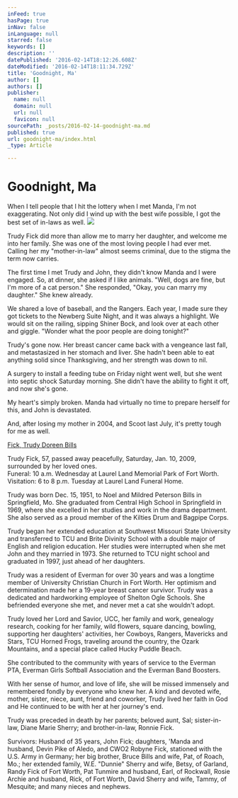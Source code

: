```yaml
---
inFeed: true
hasPage: true
inNav: false
inLanguage: null
starred: false
keywords: []
description: ''
datePublished: '2016-02-14T18:12:26.608Z'
dateModified: '2016-02-14T18:11:34.729Z'
title: 'Goodnight, Ma'
author: []
authors: []
publisher:
  name: null
  domain: null
  url: null
  favicon: null
sourcePath: _posts/2016-02-14-goodnight-ma.md
published: true
url: goodnight-ma/index.html
_type: Article

---
```

# Goodnight, Ma

When I tell people that I hit the lottery when I met Manda, I'm not exaggerating. Not only did I wind up with the best wife possible, I got the best set of in-laws as well.
![](https://the-grid-user-content.s3-us-west-2.amazonaws.com/58b56d85-7411-4b5c-8767-9016e8c925e5.jpg)

Trudy Fick did more than allow me to marry her daughter, and welcome me into her family. She was one of the most loving people I had ever met. Calling her my "mother-in-law" almost seems criminal, due to the stigma the term now carries.

The first time I met Trudy and John, they didn't know Manda and I were engaged. So, at dinner, she asked if I like animals. "Well, dogs are fine, but I'm more of a cat person." She responded, "Okay, you can marry my daughter." She knew already.

We shared a love of baseball, and the Rangers. Each year, I made sure they got tickets to the Newberg Suite Night, and it was always a highlight. We would sit on the railing, sipping Shiner Bock, and look over at each other and giggle. "Wonder what the poor people are doing tonight?"

Trudy's gone now. Her breast cancer came back with a vengeance last fall, and metastasized in her stomach and liver. She hadn't been able to eat anything solid since Thanksgiving, and her strength was down to nil.

A surgery to install a feeding tube on Friday night went well, but she went into septic shock Saturday morning. She didn't have the ability to fight it off, and now she's gone.

My heart's simply broken. Manda had virtually no time to prepare herself for this, and John is devastated.

And, after losing my mother in 2004, and Scoot last July, it's pretty tough for me as well.

[Fick, Trudy Doreen Bills][0]

Trudy Fick, 57, passed away peacefully, Saturday, Jan. 10, 2009, surrounded by her loved ones.  
Funeral: 10 a.m. Wednesday at Laurel Land Memorial Park of Fort Worth. Visitation: 6 to 8 p.m. Tuesday at Laurel Land Funeral Home.

Trudy was born Dec. 15, 1951, to Noel and Mildred Peterson Bills in Springfield, Mo. She graduated from Central High School in Springfield in 1969, where she excelled in her studies and work in the drama department. She also served as a proud member of the Kilties Drum and Bagpipe Corps.

Trudy began her extended education at Southwest Missouri State University and transferred to TCU and Brite Divinity School with a double major of English and religion education. Her studies were interrupted when she met John and they married in 1973\. She returned to TCU night school and graduated in 1997, just ahead of her daughters.

Trudy was a resident of Everman for over 30 years and was a longtime member of University Christian Church in Fort Worth. Her optimism and determination made her a 19-year breast cancer survivor. Trudy was a dedicated and hardworking employee of Shelton Ogle Schools. She befriended everyone she met, and never met a cat she wouldn't adopt.

Trudy loved her Lord and Savior, UCC, her family and work, genealogy research, cooking for her family, wild flowers, square dancing, bowling, supporting her daughters' activities, her Cowboys, Rangers, Mavericks and Stars, TCU Horned Frogs, traveling around the country, the Ozark Mountains, and a special place called Hucky Puddle Beach.

She contributed to the community with years of service to the Everman PTA, Everman Girls Softball Association and the Everman Band Boosters.

With her sense of humor, and love of life, she will be missed immensely and remembered fondly by everyone who knew her. A kind and devoted wife, mother, sister, niece, aunt, friend and coworker, Trudy lived her faith in God and He continued to be with her at her journey's end.

Trudy was preceded in death by her parents; beloved aunt, Sal; sister-in-law, Diane Marie Sherry; and brother-in-law, Ronnie Fick.

Survivors: Husband of 35 years, John Fick; daughters, 'Manda and husband, Devin Pike of Aledo, and CWO2 Robyne Fick, stationed with the U.S. Army in Germany; her big brother, Bruce Bills and wife, Pat, of Roach, Mo.; her extended family, W.E. "Dunnie" Sherry and wife, Betsy, of Garland, Randy Fick of Fort Worth, Pat Tunmire and husband, Earl, of Rockwall, Rosie Archie and husband, Rick, of Fort Worth, David Sherry and wife, Tammy, of Mesquite; and many nieces and nephews.

[0]: http://www.legacy.com/obituaries/dfw/obituary.aspx?page=notice&pid=122732423